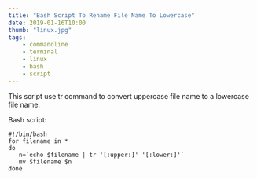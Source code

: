 ```yaml
---
title: "Bash Script To Rename File Name To Lowercase"
date: 2019-01-16T10:00
thumb: "linux.jpg"
tags: 
    - commandline
    - terminal
    - linux
    - bash
    - script
---
```


This script use tr command to convert uppercase file name to a lowercase file name.

Bash script:
```
#!/bin/bash
for filename in *
do
   n=`echo $filename | tr '[:upper:]' '[:lower:]'`
   mv $filename $n
done
```